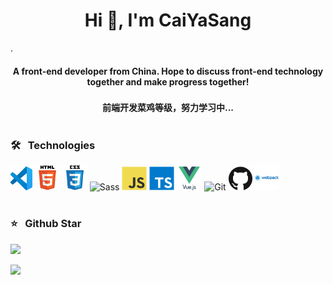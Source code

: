 <h1 align="center">Hi 👋, I'm CaiYaSang</h1>.

<h4 align="center" >A front-end developer from China. Hope to discuss front-end technology together and make progress together!<h3>

<h4 align="center">前端开发菜鸡等级，努力学习中...</h4>

<h1></h1>

### 🛠 &nbsp; Technologies

<p align="left"  > 

<img  alt="Visual Studio Code" width="35" height="38" src="https://raw.githubusercontent.com/github/explore/80688e429a7d4ef2fca1e82350fe8e3517d3494d/topics/visual-studio-code/visual-studio-code.png" />

<img src="https://raw.githubusercontent.com/devicons/devicon/master/icons/html5/html5-original-wordmark.svg" alt="html5" width="40" height="40"/>

<img alt="Css" height="40"  width="40" src="https://raw.githubusercontent.com/devicons/devicon/master/icons/css3/css3-original-wordmark.svg">

<img  alt="Sass" height="40"  width="40" src="https://cdn.jsdelivr.net/gh/devicons/devicon/icons/sass/sass-original.svg">

<img src="https://raw.githubusercontent.com/devicons/devicon/master/icons/javascript/javascript-original.svg" alt="javaScript" width="40" height="38"/>

<img src="https://raw.githubusercontent.com/devicons/devicon/master/icons/typescript/typescript-original.svg" alt="typeScript" width="40" height="38" />

<img src="https://raw.githubusercontent.com/devicons/devicon/master/icons/vuejs/vuejs-original-wordmark.svg" alt="VueJs" width="40" height="38"/>

<img  alt="Git" height="40" width="38" src="https://cdn.jsdelivr.net/gh/devicons/devicon/icons/git/git-original.svg"  />

<img  alt="GitHub" height="38" width="38" src="https://raw.githubusercontent.com/github/explore/78df643247d429f6cc873026c0622819ad797942/topics/github/github.png" />

<img src="https://raw.githubusercontent.com/devicons/devicon/d00d0969292a6569d45b06d3f350f463a0107b0d/icons/webpack/webpack-original-wordmark.svg" alt="webpack" width="40" height="40"/>

</p>

<h1></h1>

### ⭐️ &nbsp; Github Star

![](https://github-readme-stats.vercel.app/api?username=CaiYaSang&show_icons=true&&bg_color=DEG,0093E9,80D0C7&hide_border=true&icon_color=FFFFFF&text_color=000000&title_color=FFFFFF&card_width=530&border_radius=17)

![](https://github-readme-stats.vercel.app/api/top-langs/?username=CaiYaSang&layout=compact&card_width=480&text_bold=false&border_radius=20&title_color=000)
